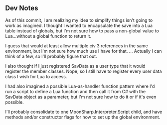 ## Dev Notes

As of this commit, I am realizing my idea to simplify things isn't going to work as imagined. I thought I wanted to encapsulate the save into a Lua table instead of globals, but I'm not sure how to pass a non-global value to Lua...without a global function to return it.

I guess that would at least allow multiple civ 3 references in the same environment, but I'm not sure how much use I have for that. ... Actually I can think of a few, so I'll probably figure that out.

I also thought if I just registered SavData as a user type that it would register the member classes. Nope, so I still have to register every user data class I wish for Lua to access.

I had also imagined a possible Lua-as-handler function pattern where I'd run a script to define a Lua function and then call it from C# with the SavData object as a parameter, but I'm not sure how to do it or if it's even possible.

I'll probably consolidate to one MoonSharp.Interpreter.Script child, and have methods and/or constructor flags for how to set up the global environment.